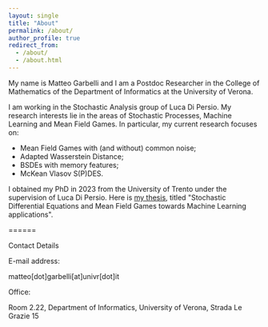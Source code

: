 ```yaml
---
layout: single
title: "About"
permalink: /about/
author_profile: true
redirect_from: 
  - /about/
  - /about.html
---
```





My name is Matteo Garbelli and I am a Postdoc Researcher in the College of Mathematics of the Department of Informatics at the University of Verona. 

I am working in the Stochastic Analysis group of Luca Di Persio. My research interests lie in the areas of Stochastic Processes, Machine Learning and Mean Field Games. In particular, my current research focuses on:

- Mean Field Games with (and without) common noise;
- Adapted Wasserstein Distance;
- BSDEs with memory features;
- McKean Vlasov S(P)DES.



I obtained my PhD in 2023 from the University of Trento under the supervision of Luca Di Persio. Here is [my thesis](https://iris.unitn.it/handle/11572/398234?mode=simple), titled "Stochastic Differential Equations and Mean Field Games towards Machine Learning applications".



======

Contact Details


E-mail address:

matteo[dot]garbelli[at]univr[dot]it

Office:

Room 2.22, Department of Informatics, University of Verona, Strada Le Grazie 15

